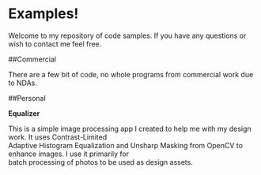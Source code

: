 Examples!
=========

Welcome to my repository of code samples. If you have any questions or wish to contact me feel free.

##Commercial

There are a few bit of code, no whole programs from commercial work due to NDAs.

##Personal

**Equalizer**

This is a simple image processing app I created to help me with my design work. It uses Contrast-Limited  
Adaptive Histogram Equalization and Unsharp Masking from OpenCV to enhance images. I use it primarily for  
batch processing of photos to be used as design assets.